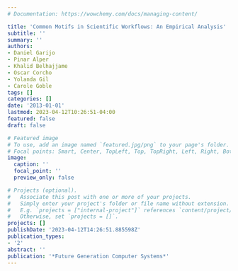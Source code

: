 ```yaml
---
# Documentation: https://wowchemy.com/docs/managing-content/

title: 'Common Motifs in Scientific Workflows: An Empirical Analysis'
subtitle: ''
summary: ''
authors:
- Daniel Garijo
- Pinar Alper
- Khalid Belhajjame
- Oscar Corcho
- Yolanda Gil
- Carole Goble
tags: []
categories: []
date: '2013-01-01'
lastmod: 2023-04-12T10:26:51-04:00
featured: false
draft: false

# Featured image
# To use, add an image named `featured.jpg/png` to your page's folder.
# Focal points: Smart, Center, TopLeft, Top, TopRight, Left, Right, BottomLeft, Bottom, BottomRight.
image:
  caption: ''
  focal_point: ''
  preview_only: false

# Projects (optional).
#   Associate this post with one or more of your projects.
#   Simply enter your project's folder or file name without extension.
#   E.g. `projects = ["internal-project"]` references `content/project/deep-learning/index.md`.
#   Otherwise, set `projects = []`.
projects: []
publishDate: '2023-04-12T14:26:51.885598Z'
publication_types:
- '2'
abstract: ''
publication: '*Future Generation Computer Systems*'
---
```

